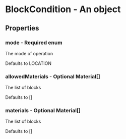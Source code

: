 

# BlockCondition - An object



## Properties



### mode - Required enum



 The mode of operation



Defaults to LOCATION



### allowedMaterials - Optional Material[]



 The list of blocks



Defaults to []



### materials - Optional Material[]



 The list of blocks



Defaults to []

